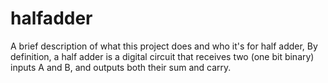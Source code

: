 
# halfadder

A brief description of what this project does and who it's for half adder,
By definition, a half adder is a digital circuit that receives two (one bit binary) inputs A and B, and outputs both their sum and carry.
